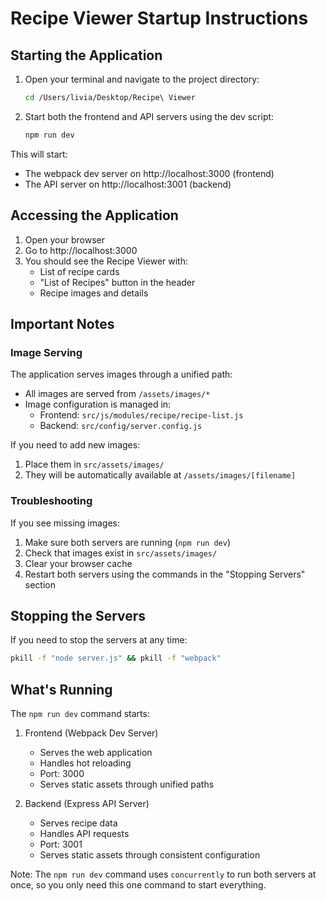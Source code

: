 # Recipe Viewer Startup Instructions

## Starting the Application

1. Open your terminal and navigate to the project directory:
   ```bash
   cd /Users/livia/Desktop/Recipe\ Viewer
   ```

2. Start both the frontend and API servers using the dev script:
   ```bash
   npm run dev
   ```

This will start:
- The webpack dev server on http://localhost:3000 (frontend)
- The API server on http://localhost:3001 (backend)

## Accessing the Application

1. Open your browser
2. Go to http://localhost:3000
3. You should see the Recipe Viewer with:
   - List of recipe cards
   - "List of Recipes" button in the header
   - Recipe images and details

## Important Notes

### Image Serving
The application serves images through a unified path:
- All images are served from `/assets/images/*`
- Image configuration is managed in:
  - Frontend: `src/js/modules/recipe/recipe-list.js`
  - Backend: `src/config/server.config.js`

If you need to add new images:
1. Place them in `src/assets/images/`
2. They will be automatically available at `/assets/images/[filename]`

### Troubleshooting
If you see missing images:
1. Make sure both servers are running (`npm run dev`)
2. Check that images exist in `src/assets/images/`
3. Clear your browser cache
4. Restart both servers using the commands in the "Stopping Servers" section

## Stopping the Servers

If you need to stop the servers at any time:
```bash
pkill -f "node server.js" && pkill -f "webpack"
```

## What's Running

The `npm run dev` command starts:
1. Frontend (Webpack Dev Server)
   - Serves the web application
   - Handles hot reloading
   - Port: 3000
   - Serves static assets through unified paths

2. Backend (Express API Server)
   - Serves recipe data
   - Handles API requests
   - Port: 3001
   - Serves static assets through consistent configuration

Note: The `npm run dev` command uses `concurrently` to run both servers at once, so you only need this one command to start everything. 